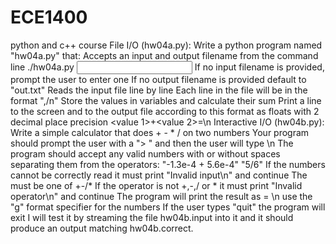 # ECE1400
python and c++ course
File I/O (hw04a.py):  Write a python program named "hw04a.py" that:
Accepts an input and output filename from the command line ./hw04a.py <input filename> <output filename = "out.txt">
If no input filename is provided, prompt the user to enter one
If no output filename is provided default to "out.txt"
Reads the input file line by line
Each line in the file will be in the format "<value>,<value>/n"
Store the values in variables and calculate their sum
Print a line to the screen and to the output file according to this format as floats with 2 decimal place precision
<value 1>+<value 2>=<sum>\n
Interactive I/O (hw04b.py):  Write a simple calculator that does + - * / on two numbers
  Your program should prompt the user with a "> " and then the user will type
<val1> <operator> <val2>\n
The program should accept any valid numbers with or without spaces separating them from the operators:
"-1.3e-4 + 5.6e-4"
"5/6"
If the numbers cannot be correctly read it must print "Invalid input\n" and continue
The <operator> must be one of  +-/*
If the operator is not +,-,/ or * it must print "Invalid operator\n" and continue
The program will print the result as
<val1> <operator> <val2> = <result>\n
use the "g" format specifier for the numbers
If the user types "quit" the program will exit
I will test it by streaming the file hw04b.input into it and it should produce an output matching hw04b.correct.
